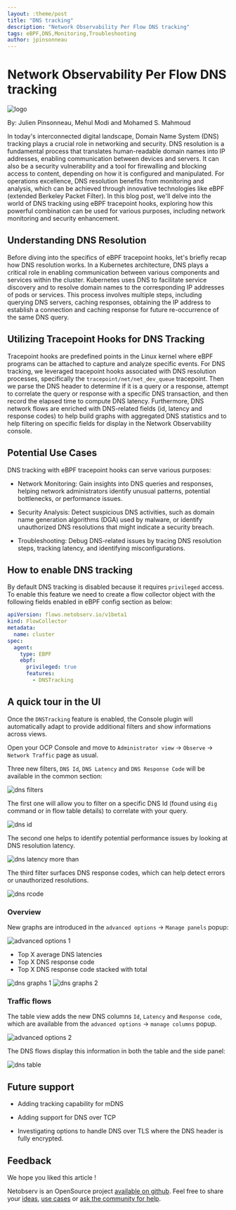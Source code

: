```yaml
---
layout: :theme/post
title: "DNS tracking"
description: "Network Observability Per Flow DNS tracking"
tags: eBPF,DNS,Monitoring,Troubleshooting
author: jpinsonneau
---
```



# Network Observability Per Flow DNS tracking

![logo]({page.image('dns-tracking/dns-tracking-logo.png')})

By: Julien Pinsonneau, Mehul Modi and Mohamed S. Mahmoud

In today's interconnected digital landscape, Domain Name System (DNS) tracking
plays a crucial role in networking and security. DNS resolution is a fundamental
process that translates human-readable domain names into IP addresses, enabling
communication between devices and servers. It can also be a security vulnerability
and a tool for firewalling and blocking access to content, depending on how it is
configured and manipulated. For operations excellence, DNS
resolution benefits from monitoring and analysis, which can be achieved through
innovative technologies like eBPF (extended Berkeley Packet Filter). In this
blog post, we'll delve into the world of DNS tracking using eBPF tracepoint
hooks, exploring how this powerful combination can be used for various purposes,
including network monitoring and security enhancement.

## Understanding DNS Resolution

Before diving into the specifics of eBPF tracepoint hooks, let's briefly recap
how DNS resolution works. In a Kubernetes architecture, DNS plays a critical role
in enabling communication between various components and services within the cluster.
Kubernetes uses DNS to facilitate service discovery and to resolve domain names
to the corresponding IP addresses of pods or services.
This process involves multiple steps, including querying DNS
servers, caching responses, obtaining the IP address to establish a connection
and caching response for future re-occurrence of the same DNS query.

## Utilizing Tracepoint Hooks for DNS Tracking

Tracepoint hooks are predefined points in the Linux kernel where eBPF programs
can be attached to capture and analyze specific events. For DNS tracking, we
leveraged tracepoint hooks associated with DNS resolution processes,
specifically the `tracepoint/net/net_dev_queue` tracepoint. Then we parse the
DNS header to determine if it is a query or a response, attempt to correlate the
query or response with a specific DNS transaction, and then record the elapsed time
to compute DNS latency. Furthermore, DNS network flows are enriched with DNS-related
fields (id, latency and response codes) to help build graphs
with aggregated DNS statistics and to help filtering on specific fields for display
in the Network Observability console.

## Potential Use Cases

DNS tracking with eBPF tracepoint hooks can serve various purposes:

- Network Monitoring: Gain insights into DNS queries and responses, helping
  network administrators identify unusual patterns, potential bottlenecks, or
  performance issues.

- Security Analysis: Detect suspicious DNS activities, such as domain name
  generation algorithms (DGA) used by malware, or identify unauthorized DNS
  resolutions that might indicate a security breach.

- Troubleshooting: Debug DNS-related issues by tracing DNS resolution steps,
  tracking latency, and identifying misconfigurations.

## How to enable DNS tracking

By default DNS tracking is disabled because it requires `privileged` access. To
enable this feature we need to create a flow collector object with the following
fields enabled in eBPF config section as below:

```yaml
apiVersion: flows.netobserv.io/v1beta1
kind: FlowCollector
metadata:
  name: cluster
spec:
  agent:
    type: EBPF
    ebpf:
      privileged: true
      features:
        - DNSTracking
```

## A quick tour in the UI

Once the `DNSTracking` feature is enabled, the Console plugin will automatically
adapt to provide additional filters and show informations across views.

Open your OCP Console and move to `Administrator view` -> `Observe` ->
`Network Traffic` page as usual.

Three new filters, `DNS Id`, `DNS Latency` and `DNS Response Code` will be
available in the common section:

![dns filters]({page.image('dns-tracking/dns-filters.png')})

The first one will allow you to filter on a specific DNS Id (found using `dig`
command or in flow table details) to correlate with your query.

![dns id]({page.image('dns-tracking/dns-id.png')})

The second one helps to identify potential performance issues by looking at DNS
resolution latency.

![dns latency more than]({page.image('dns-tracking/dns-latency-more-than.png')})

The third filter surfaces DNS response codes, which can help detect errors or
unauthorized resolutions.

![dns rcode]({page.image('dns-tracking/dns-response-code.png')})

### Overview

New graphs are introduced in the `advanced options` -> `Manage panels` popup:

![advanced options 1]({page.image('dns-tracking/advanced-options1.png')})

- Top X average DNS latencies
- Top X DNS response code
- Top X DNS response code stacked with total

![dns graphs 1]({page.image('dns-tracking/dns-graphs1.png')})
![dns graphs 2]({page.image('dns-tracking/dns-graphs2.png')})

### Traffic flows

The table view adds the new DNS columns `Id`, `Latency` and `Response code`,
which are available from the `advanced options` -> `manage columns` popup.

![advanced options 2]({page.image('dns-tracking/advanced-options2.png')})

The DNS flows display this information in both the table and the side panel:

![dns table]({page.image('dns-tracking/dns-table.png')})

## Future support

- Adding tracking capability for mDNS

- Adding support for DNS over TCP

- Investigating options to handle DNS over TLS where the DNS header is fully
  encrypted.

## Feedback

We hope you liked this article !

Netobserv is an OpenSource project [available on github](https://github.com/netobserv).
Feel free to share your [ideas](https://github.com/netobserv/network-observability-operator/discussions/categories/ideas), [use cases](https://github.com/netobserv/network-observability-operator/discussions/categories/show-and-tell) or [ask the community for help](https://github.com/netobserv/network-observability-operator/discussions/categories/q-a).
